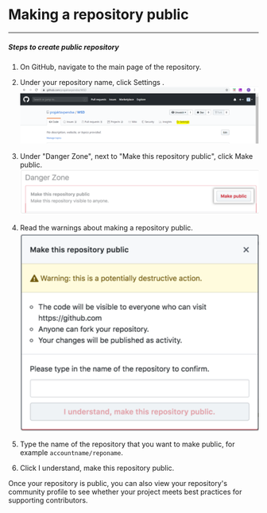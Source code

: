 # Making a repository public

------------------------------------------------------------------------------------------------------

##### Steps to create public repository

1. On GitHub, navigate to the main page of the repository.

2. Under your repository name, click Settings .
   ![See where setting option is-](https://github.com/prajaktavpendse/projectpractice/blob/master/Images/Repository_setting_menu.PNG)

3. Under "Danger Zone", next to "Make this repository public", click Make public.
   ![here is screenshot for reference](https://github.com/prajaktavpendse/projectpractice/blob/master/Images/public_repository_3.PNG)

4. Read the warnings about making a repository public.
   ![warnings will look like this](https://github.com/prajaktavpendse/projectpractice/blob/master/Images/public_repo_4.PNG)

5. Type the name of the repository that you want to make public, for example 
   `accountname/reponame`.
   
6. Click I understand, make this repository public.

Once your repository is public, you can also view your repository's community profile to see whether your project meets best practices for supporting contributors. 